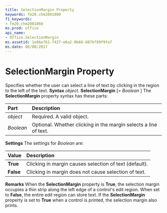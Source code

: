 ```yaml
---
title: SelectionMargin Property
keywords: fm20.chm2001860
f1_keywords:
- fm20.chm2001860
ms.prod: office
api_name:
- Office.SelectionMargin
ms.assetid: 1e86e761-7427-e6a2-0b66-887bf89f9fa7
ms.date: 06/08/2017
---
```



# SelectionMargin Property



Specifies whether the user can select a line of text by clicking in the region to the left of the text.
 **Syntax**
 _object_. **SelectionMargin** [= _Boolean_ ]
The **SelectionMargin** property syntax has these parts:


|**Part**|**Description**|
|:-----|:-----|
| _object_|Required. A valid object.|
| _Boolean_|Optional. Whether clicking in the margin selects a line of text.|
 **Settings**
The settings for  _Boolean_ are:


|**Value**|**Description**|
|:-----|:-----|
|**True**|Clicking in margin causes selection of text (default).|
|**False**|Clicking in margin does not cause selection of text.|
 **Remarks**
When the **SelectionMargin** property is **True**, the selection margin occupies a thin strip along the left edge of a control's edit region. When set to **False**, the entire edit region can store text.
If the **SelectionMargin** property is set to **True** when a control is printed, the selection margin also prints.

